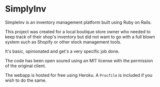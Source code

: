 # SimplyInv
 
 SimpleInv is an inventory management platform built using Ruby on Rails.
 
 This project was created for a local boutique store owner who needed to keep track of their shop's inventory but did
 not want to go with a full blown system such as Shopify or other stock management tools.
 
 It's basic, opinionated and get's a very specific job done.
 
 The code has been open soured using an MIT license with the permission of the original client.
 
 The webapp is hosted for free using Heroku. A `Procfile` is included if you wish to do the same.
